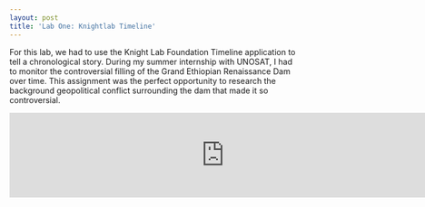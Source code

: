 ```yaml
---
layout: post
title: 'Lab One: Knightlab Timeline'
---
```


For this lab, we had to use the Knight Lab Foundation Timeline application to tell a chronological story. During my summer internship with UNOSAT, I had to monitor the controversial filling of the Grand Ethiopian Renaissance Dam over time. This assignment was the perfect opportunity to research the background geopolitical conflict surrounding the dam that made it so controversial.

<div><iframe src='https://cdn.knightlab.com/libs/timeline3/latest/embed/index.html?source=1GX5jBHICKwmfcRMvFCdVDp17JRfAHpA--tf3s06sMCs&font=Default&lang=en&initial_zoom=2&height=650' width="150% height="800px" webkitallowfullscreen mozallowfullscreen allowfullscreen frameborder='0'></iframe></div>
